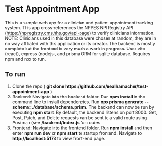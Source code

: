 # Test Appointment App  

This is a sample web app for a clinician and patient appointment tracking system.  This app cross-references the NPPES NPI Registry API (https://npiregistry.cms.hhs.gov/api-page) to verify clinicians information. NOTE: Clinicians used in this database were chosen at random, they are in no way affiliated with this application or its creator.
The backend is mostly complete but the frontend is very much a work in progress.  Uses vite (react), express (nodejs), and prisma ORM for sqlite database.  Requires npm and npx to run.

## To run  
<ol>
  <li>Clone the repo ( <strong>git clone https://github.com/nealhamacher/test-appointment-app</strong> )</li>
  <li> Backend: Navigate into the backend folder.  Run <strong>npm install</strong> in the command line to install dependencies. Run <strong>npx prisma generate --schema=./database/schema.prism</strong>. The backend can now be run by executing <strong>npm start</strong>. By default, the backend listens on port 8000. Get, Post, Patch, and Delete requests can be sent to a valid route using Postman (see <strong>/backend/index.js</strong> for routes </li>
  <li> Frontend: Navigate into the frontend folder. Run <strong>npm install</strong> and then enter <strong>npm run dev</strong> or <strong>npm start</strong> to startup frontend. Navigate to <strong>http://localhost:5173</strong> to view front-end page.</li>
</ol>

